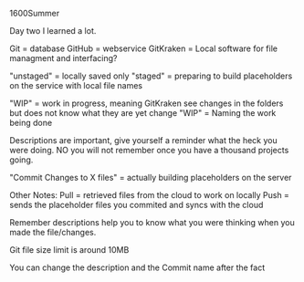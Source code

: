 1600Summer

Day two I learned a lot.

Git = database
GitHub = webservice
GitKraken = Local software for file managment and interfacing?

"unstaged" = locally saved only
"staged" = preparing to build placeholders on the service with local file names

"WIP" = work in progress, meaning GitKraken see changes in the folders but does not know what they are yet
change "WIP" = Naming the work being done

Descriptions are important, give yourself a reminder what the heck you were doing. 
NO you will not remember once you have a thousand projects going.

"Commit Changes to X files" = actually building placeholders on the server

Other Notes:
Pull = retrieved files from the cloud to work on locally
Push = sends the placeholder files you commited and syncs with the cloud

Remember descriptions help you to know what you were thinking when you made the file/changes.

Git file size limit is around 10MB

You can change the description and the Commit name after the fact